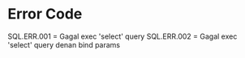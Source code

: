 # Error Code
SQL.ERR.001 = Gagal exec 'select' query
SQL.ERR.002 = Gagal exec 'select' query denan bind params